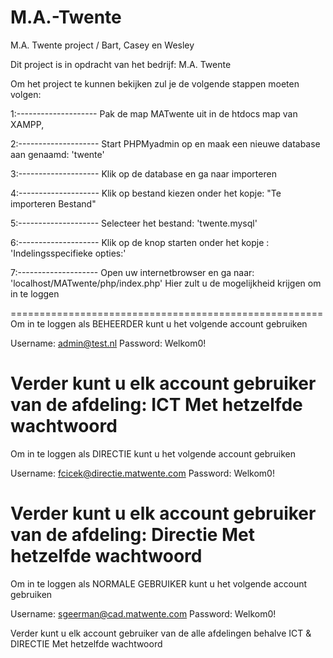 # M.A.-Twente
M.A. Twente project /  Bart, Casey en Wesley

Dit project is in opdracht van het bedrijf: M.A. Twente

Om het project te kunnen bekijken zul je de volgende stappen moeten volgen:

1:--------------------
Pak de map MATwente uit in de htdocs map van XAMPP,

2:--------------------
Start PHPMyadmin op en maak een nieuwe database aan genaamd: 'twente'

3:--------------------
Klik op de database en ga naar importeren

4:--------------------
Klik op bestand kiezen onder het kopje: "Te importeren Bestand"

5:--------------------
Selecteer het bestand: 'twente.mysql'

6:--------------------
Klik op de knop starten onder het kopje : 'Indelingsspecifieke opties:'

7:--------------------
Open uw internetbrowser en ga naar: 'localhost/MATwente/php/index.php'
Hier zult u de mogelijkheid krijgen om in te loggen

======================================================
Om in te loggen als BEHEERDER kunt u het volgende account gebruiken

Username: admin@test.nl
Password: Welkom0!

Verder kunt u elk account gebruiker van de afdeling: ICT
Met hetzelfde wachtwoord
======================================================
Om in te loggen als DIRECTIE kunt u het volgende account gebruiken

Username: fcicek@directie.matwente.com
Password: Welkom0!

Verder kunt u elk account gebruiker van de afdeling: Directie
Met hetzelfde wachtwoord
======================================================
Om in te loggen als NORMALE GEBRUIKER kunt u het volgende account gebruiken

Username: sgeerman@cad.matwente.com
Password: Welkom0!

Verder kunt u elk account gebruiker van de alle afdelingen behalve ICT & DIRECTIE
Met hetzelfde wachtwoord
